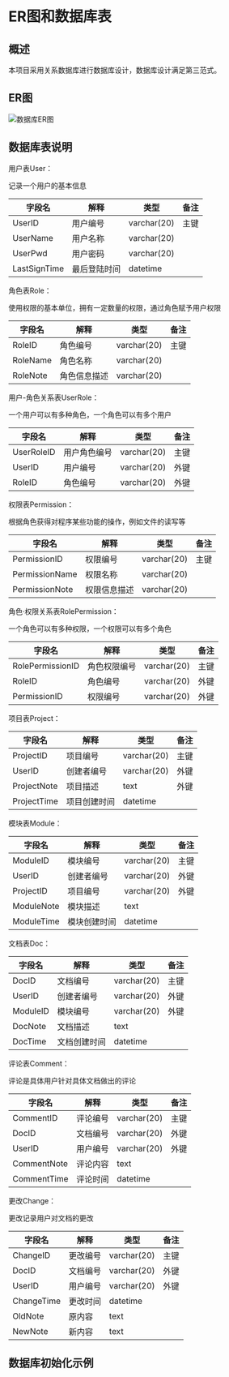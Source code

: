 # ER图和数据库表

## 概述

本项目采用关系数据库进行数据库设计，数据库设计满足第三范式。



## ER图

![数据库ER图](https://gitee.com/freemansonary/markdown-pic-bed/raw/master/Typora/20210529222745.png)



## 数据库表说明

用户表User：

记录一个用户的基本信息

| 字段名       | 解释         | 类型        | 备注 |
| ------------ | ------------ | ----------- | ---- |
| UserID       | 用户编号     | varchar(20) | 主键 |
| UserName     | 用户名称     | varchar(20) |      |
| UserPwd      | 用户密码     | varchar(20) |      |
| LastSignTime | 最后登陆时间 | datetime    |      |

角色表Role：

使用权限的基本单位，拥有一定数量的权限，通过角色赋予用户权限

| 字段名   | 解释         | 类型        | 备注 |
| -------- | ------------ | ----------- | ---- |
| RoleID   | 角色编号     | varchar(20) | 主键 |
| RoleName | 角色名称     | varchar(20) |      |
| RoleNote | 角色信息描述 | varchar(20) |      |

用户-角色关系表UserRole：

一个用户可以有多种角色，一个角色可以有多个用户

| 字段名     | 解释         | 类型        | 备注 |
| ---------- | ------------ | ----------- | ---- |
| UserRoleID | 用户角色编号 | varchar(20) | 主键 |
| UserID     | 用户编号     | varchar(20) | 外键 |
| RoleID     | 角色编号     | varchar(20) | 外键 |

权限表Permission：

根据角色获得对程序某些功能的操作，例如文件的读写等

| 字段名         | 解释         | 类型        | 备注 |
| -------------- | ------------ | ----------- | ---- |
| PermissionID   | 权限编号     | varchar(20) | 主键 |
| PermissionName | 权限名称     | varchar(20) |      |
| PermissionNote | 权限信息描述 | varchar(20) |      |

角色·权限关系表RolePermission：

一个角色可以有多种权限，一个权限可以有多个角色

| 字段名           | 解释         | 类型        | 备注 |
| ---------------- | ------------ | ----------- | ---- |
| RolePermissionID | 角色权限编号 | varchar(20) | 主键 |
| RoleID           | 角色编号     | varchar(20) | 外键 |
| PermissionID     | 权限编号     | varchar(20) | 外键 |

项目表Project：

| 字段名      | 解释         | 类型        | 备注 |
| ----------- | ------------ | ----------- | ---- |
| ProjectID   | 项目编号     | varchar(20) | 主键 |
| UserID      | 创建者编号   | varchar(20) | 外键 |
| ProjectNote | 项目描述     | text        | 外键 |
| ProjectTime | 项目创建时间 | datetime    |      |

模块表Module：

| 字段名     | 解释         | 类型        | 备注 |
| ---------- | ------------ | ----------- | ---- |
| ModuleID   | 模块编号     | varchar(20) | 主键 |
| UserID     | 创建者编号   | varchar(20) | 外键 |
| ProjectID  | 项目编号     | varchar(20) | 外键 |
| ModuleNote | 模块描述     | text        |      |
| ModuleTime | 模块创建时间 | datetime    |      |

文档表Doc：

| 字段名   | 解释         | 类型        | 备注 |
| -------- | ------------ | ----------- | ---- |
| DocID    | 文档编号     | varchar(20) | 主键 |
| UserID   | 创建者编号   | varchar(20) | 外键 |
| ModuleID | 模块编号     | varchar(20) | 外键 |
| DocNote  | 文档描述     | text        |      |
| DocTime  | 文档创建时间 | datetime    |      |

评论表Comment：

评论是具体用户针对具体文档做出的评论

| 字段名      | 解释     | 类型        | 备注 |
| ----------- | -------- | ----------- | ---- |
| CommentID   | 评论编号 | varchar(20) | 主键 |
| DocID       | 文档编号 | varchar(20) | 外键 |
| UserID      | 用户编号 | varchar(20) | 外键 |
| CommentNote | 评论内容 | text        |      |
| CommentTime | 评论时间 | datetime    |      |

更改Change：

更改记录用户对文档的更改

| 字段名     | 解释     | 类型        | 备注 |
| ---------- | -------- | ----------- | ---- |
| ChangeID   | 更改编号 | varchar(20) | 主键 |
| DocID      | 文档编号 | varchar(20) | 外键 |
| UserID     | 用户编号 | varchar(20) | 外键 |
| ChangeTime | 更改时间 | datetime    |      |
| OldNote    | 原内容   | text        |      |
| NewNote    | 新内容   | text        |      |



## 数据库初始化示例

